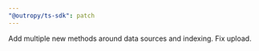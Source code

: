 ```yaml
---
"@outropy/ts-sdk": patch
---
```


Add multiple new methods around data sources and indexing. Fix upload.
